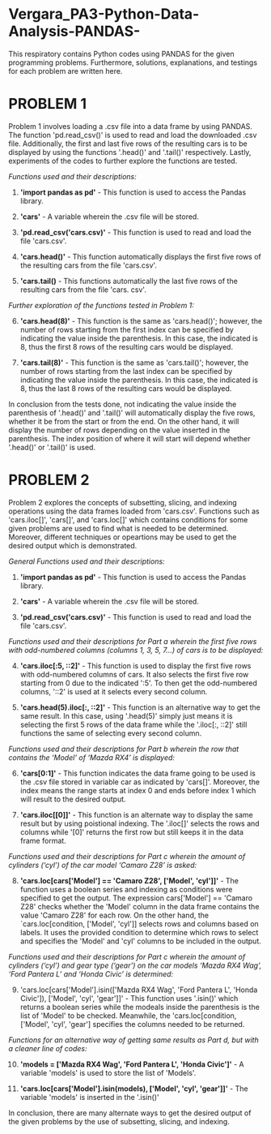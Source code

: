 # Vergara_PA3-Python-Data-Analysis-PANDAS-

This respiratory contains Python codes using PANDAS for the given programming problems. Furthermore, solutions, explanations, and testings for each problem are written here.

# PROBLEM 1

Problem 1 involves loading a .csv file into a data frame by using PANDAS. The function 'pd.read_csv()' is used to read and load the downloaded .csv file. Additionally, the first and last five rows of the resulting cars is to be displayed by using the functions '.head()' and '.tail()' respectively. Lastly, experiments of the codes to further explore the functions are tested.

_Functions used and their descriptions:_

1. **'import pandas as pd'** - This function is used to access the Pandas library.

2. **'cars'** - A variable wherein the .csv file will be stored.

3. **'pd.read_csv('cars.csv)'** - This function is used to read and load the file 'cars.csv'.

4. **'cars.head()'** - This function automatically displays the first five rows of the resulting cars from the file 'cars.csv'.

5. **'cars.tail()** - This functions automatically the last five rows of the resulting cars from the file 'cars. csv'.

_Further exploration of the functions tested in Problem 1:_

6. **'cars.head(8)'** - This function is the same as 'cars.head()'; however, the number of rows starting from the first index can be specified by indicating the value inside the parenthesis. In this case, the indicated is 8, thus the first 8 rows of the resulting cars would be displayed.

7. **'cars.tail(8)'** - This function is the same as 'cars.tail()'; however, the number of rows starting from the last index can be specified by indicating the value inside the parenthesis. In this case, the indicated is 8, thus the last 8 rows of the resulting cars would be displayed.

In conclusion from the tests done, not indicating the value inside the parenthesis of '.head()' and '.tail()' will automatically display the five rows, whether it be from the start or from the end. On the other hand, it will display the number of rows depending on the value inserted in the parenthesis. The index position of where it will start will depend whether '.head()' or '.tail()' is used.

# PROBLEM 2

Problem 2 explores the concepts of subsetting, slicing, and indexing operations using the data frames loaded from 'cars.csv'. Functions such as 'cars.iloc[]', 'cars[]', and 'cars.loc[]' which contains conditions for some given problems are used to find what is needed to be determined. Moreover, different techniques or opeartions may be used to get the desired output which is demonstrated.

_General Functions used and their descriptions:_

1. **'import pandas as pd'** - This function is used to access the Pandas library.

2. **'cars'** - A variable wherein the .csv file will be stored.

3. **'pd.read_csv('cars.csv)'** - This function is used to read and load the file 'cars.csv'.

_Functions used and their descriptions for Part a wherein the first five rows with odd-numbered columns (columns 1, 3, 5, 7…) of cars is to be displayed:_

4. **'cars.iloc[:5, ::2]'** - This function is used to display the first five rows with odd-numbered columns of cars. It also selects the first five row starting from 0 due to the indicated ':5'. To then get the odd-numbered columns, '::2' is used at it selects every second column.

5. **'cars.head(5).iloc[:, ::2]'** - This function is an alternative way to get the same result. In this case, using '.head(5)' simply just means it is selecting the first 5 rows of the data frame while the '.iloc[:, ::2]' still functions the same of selecting every second column.

_Functions used and their descriptions for Part b wherein the row that contains the ‘Model’ of ‘Mazda RX4’ is displayed:_

6. **'cars[0:1]'** - This function indicates the data frame going to be used is the .csv file stored in variable car as indicated by 'cars[]'. Moreover, the index means the range starts at index 0 and ends before index 1 which will result to the desired output.

7. **'cars.iloc[[0]]'** - This function is an alternate way to display the same result but by using poistional indexing. The '.iloc[]' selects the rows and columns while '[0]' returns the first row but still keeps it in the data frame format.

_Functions used and their descriptions for Part c wherein the amount of cylinders (‘cyl’) of the car model ‘Camaro Z28’ is asked:_

8. **'cars.loc[cars['Model'] == 'Camaro Z28', ['Model', 'cyl']]'** - The function uses a boolean series and indexing as conditions were specified to get the output. The expression cars['Model'] == 'Camaro Z28' checks whether the 'Model' column in the data frame contains the value 'Camaro Z28' for each row. On the other hand, the `cars.loc[condition, ['Model', 'cyl']] selects rows and columns based on labels. It uses the provided condition to determine which rows to select and specifies the 'Model' and 'cyl' columns to be included in the output.

_Functions used and their descriptions for Part c wherein the amount of cylinders (‘cyl’) and gear type (‘gear’) on the car models ‘Mazda RX4 Wag’, ‘Ford Pantera L’ and ‘Honda Civic’ is determined:_

9. 'cars.loc[cars['Model'].isin(['Mazda RX4 Wag', 'Ford Pantera L', 'Honda Civic']), ['Model', 'cyl', 'gear']]' - This function uses '.isin()' which returns a boolean series while the modeals inside the parenthesis is the list of 'Model' to be checked. Meanwhile, the 'cars.loc[condition, ['Model', 'cyl', 'gear'] specifies the columns needed to be returned.

_Functions for an alternative way of getting same results as Part d, but with a cleaner line of codes:_

10. **'models = ['Mazda RX4 Wag', 'Ford Pantera L', 'Honda Civic']'** - A variable 'models' is used to store the list of 'Models'.

11. **'cars.loc[cars['Model'].isin(models), ['Model', 'cyl', 'gear']]'** - The variable 'models' is inserted in the '.isin()'

In conclusion, there are many alternate ways to get the desired output of the given problems by the use of subsetting, slicing, and indexing.
